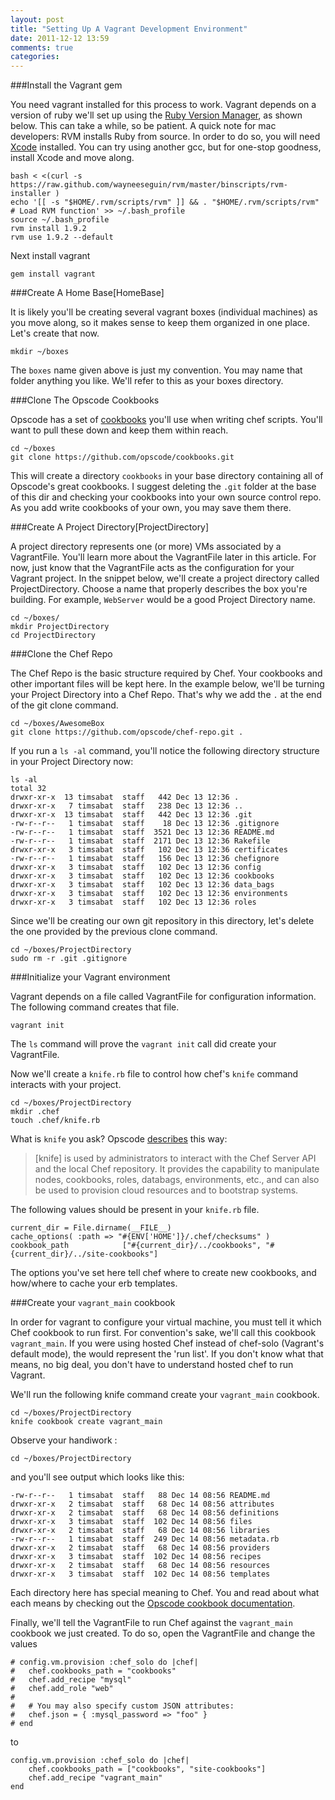 ```yaml
---
layout: post
title: "Setting Up A Vagrant Development Environment"
date: 2011-12-12 13:59
comments: true
categories: 
---
```


###Install the Vagrant gem

You need vagrant installed for this process to work.  Vagrant depends on a version of ruby we'll set up using the [Ruby Version Manager](http://beginrescueend.com/), as shown below.  This can take a while, so be patient.  A quick note for mac developers: RVM installs Ruby from source.  In order to do so, you will need [Xcode](http://developer.apple.com/xcode/) installed.  You can try using another gcc, but for one-stop goodness, install Xcode and move along.

    bash < <(curl -s https://raw.github.com/wayneeseguin/rvm/master/binscripts/rvm-installer )
    echo '[[ -s "$HOME/.rvm/scripts/rvm" ]] && . "$HOME/.rvm/scripts/rvm" # Load RVM function' >> ~/.bash_profile
    source ~/.bash_profile
    rvm install 1.9.2
    rvm use 1.9.2 --default

Next install vagrant

    gem install vagrant

###Create A Home Base[HomeBase]

It is likely you'll be creating several vagrant boxes (individual machines) as you move along, so it makes sense to keep them organized in one place.  Let's create that now.

    mkdir ~/boxes

The `boxes` name given above is just my convention.  You may name that folder anything you like. We'll refer to this as your boxes directory.

###Clone The Opscode Cookbooks

Opscode has a set of [cookbooks](https://github.com/opscode/cookbooks) you'll use when writing chef scripts.  You'll want to pull these down and keep them within reach.

    cd ~/boxes
    git clone https://github.com/opscode/cookbooks.git

This will create a directory `cookbooks` in your base directory containing all of Opscode's great cookbooks.  I suggest deleting the `.git` folder at the base of this dir and checking your cookbooks into your own source control repo.  As you add write cookbooks of your own, you may save them there.

###Create A Project Directory[ProjectDirectory]

A project directory represents one (or more) VMs associated by a VagrantFile.  You'll learn more about the VagrantFile later in this article.  For now, just know that the VagrantFile acts as the configuration for your Vagrant project.  In the snippet below, we'll create a project directory called ProjectDirectory.  Choose a name that properly describes the box you're building.  For example, `WebServer` would be a good Project Directory name.

    cd ~/boxes/
    mkdir ProjectDirectory
    cd ProjectDirectory

###Clone the Chef Repo

The Chef Repo is the basic structure required by Chef.  Your cookbooks and other important files will be kept here. In the example below, we'll be turning your Project Directory into a Chef Repo.  That's why we add the `.` at the end of the git clone command.

    cd ~/boxes/AwesomeBox
    git clone https://github.com/opscode/chef-repo.git .

If you run a `ls -al` command, you'll notice the following directory structure in your Project Directory now:

    ls -al
    total 32
    drwxr-xr-x  13 timsabat  staff   442 Dec 13 12:36 .
    drwxr-xr-x   7 timsabat  staff   238 Dec 13 12:36 ..
    drwxr-xr-x  13 timsabat  staff   442 Dec 13 12:36 .git
    -rw-r--r--   1 timsabat  staff    18 Dec 13 12:36 .gitignore
    -rw-r--r--   1 timsabat  staff  3521 Dec 13 12:36 README.md
    -rw-r--r--   1 timsabat  staff  2171 Dec 13 12:36 Rakefile
    drwxr-xr-x   3 timsabat  staff   102 Dec 13 12:36 certificates
    -rw-r--r--   1 timsabat  staff   156 Dec 13 12:36 chefignore
    drwxr-xr-x   3 timsabat  staff   102 Dec 13 12:36 config
    drwxr-xr-x   3 timsabat  staff   102 Dec 13 12:36 cookbooks
    drwxr-xr-x   3 timsabat  staff   102 Dec 13 12:36 data_bags
    drwxr-xr-x   3 timsabat  staff   102 Dec 13 12:36 environments
    drwxr-xr-x   3 timsabat  staff   102 Dec 13 12:36 roles

Since we'll be creating our own git repository in this directory, let's delete the one provided by the previous clone command.

    cd ~/boxes/ProjectDirectory
    sudo rm -r .git .gitignore

###Initialize your Vagrant environment

Vagrant depends on a file called VagrantFile for configuration information.  The following command creates that file.

    vagrant init

The `ls` command will prove the `vagrant init` call did create your VagrantFile.

Now we'll create a `knife.rb` file to control how chef's `knife` command interacts with your project.

    cd ~/boxes/ProjectDirectory
    mkdir .chef
    touch .chef/knife.rb

What is `knife` you ask?  Opscode [describes](http://wiki.opscode.com/display/chef/Knife) this way:

> [knife] is used by administrators to interact with the Chef Server API and the local Chef repository. It provides the capability to manipulate nodes, cookbooks, roles, databags, environments, etc., and can also be used to provision cloud resources and to bootstrap systems.

The following values should be present in your `knife.rb` file.

    current_dir = File.dirname(__FILE__)
    cache_options( :path => "#{ENV['HOME']}/.chef/checksums" )
    cookbook_path            ["#{current_dir}/../cookbooks", "#{current_dir}/../site-cookbooks"]

The options you've set here tell chef where to create new cookbooks, and how/where to cache your erb templates.

###Create your `vagrant_main` cookbook

In order for vagrant to configure your virtual machine, you must tell it which Chef cookbook to run first.  For convention's sake, we'll call this cookbook `vagrant_main`. If you were using hosted Chef instead of chef-solo (Vagrant's default mode), the would represent the 'run list'.  If you don't know what that means, no big deal, you don't have to understand hosted chef to run Vagrant.

We'll run the following knife command create your `vagrant_main` cookbook.

    cd ~/boxes/ProjectDirectory
    knife cookbook create vagrant_main

Observe your handiwork :

    cd ~/boxes/ProjectDirectory

and you'll see output which looks like this:

    -rw-r--r--   1 timsabat  staff   88 Dec 14 08:56 README.md
    drwxr-xr-x   2 timsabat  staff   68 Dec 14 08:56 attributes
    drwxr-xr-x   2 timsabat  staff   68 Dec 14 08:56 definitions
    drwxr-xr-x   3 timsabat  staff  102 Dec 14 08:56 files
    drwxr-xr-x   2 timsabat  staff   68 Dec 14 08:56 libraries
    -rw-r--r--   1 timsabat  staff  249 Dec 14 08:56 metadata.rb
    drwxr-xr-x   2 timsabat  staff   68 Dec 14 08:56 providers
    drwxr-xr-x   3 timsabat  staff  102 Dec 14 08:56 recipes
    drwxr-xr-x   2 timsabat  staff   68 Dec 14 08:56 resources
    drwxr-xr-x   3 timsabat  staff  102 Dec 14 08:56 templates

Each directory here has special meaning to Chef. You and read about what each means by checking out the [Opscode cookbook documentation](http://wiki.opscode.com/display/chef/Cookbooks).

Finally, we'll tell the VagrantFile to run Chef against the `vagrant_main` cookbook we just created.  To do so, open the VagrantFile and change the values

    # config.vm.provision :chef_solo do |chef|
    #   chef.cookbooks_path = "cookbooks"
    #   chef.add_recipe "mysql"
    #   chef.add_role "web"
    #
    #   # You may also specify custom JSON attributes:
    #   chef.json = { :mysql_password => "foo" }
    # end

to

    config.vm.provision :chef_solo do |chef|
        chef.cookbooks_path = ["cookbooks", "site-cookbooks"]
        chef.add_recipe "vagrant_main"
    end

###
